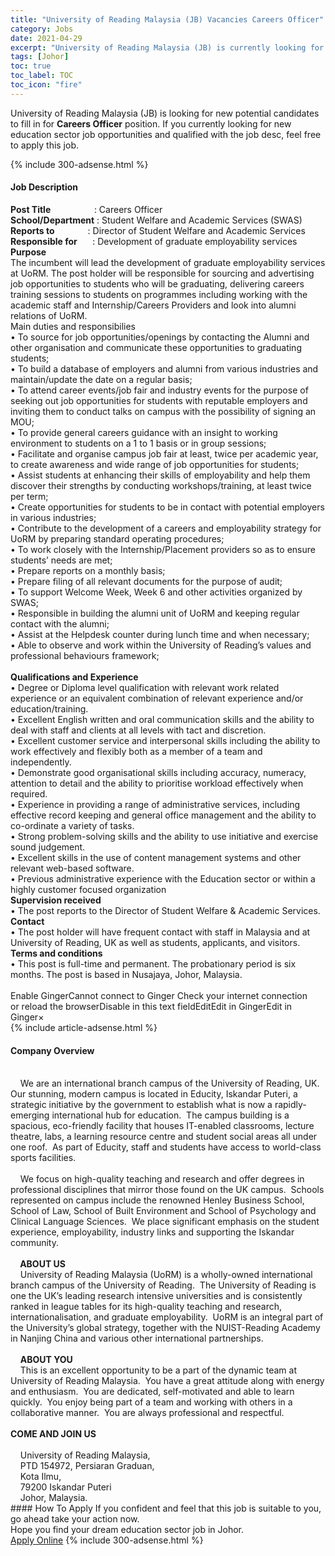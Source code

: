 ```yaml
---
title: "University of Reading Malaysia (JB) Vacancies Careers Officer" 
category: Jobs 
date: 2021-04-29 
excerpt: "University of Reading Malaysia (JB) is currently looking for suitable person to fill in the Careers Officer which positioned at Johor" 
tags: [Johor] 
toc: true 
toc_label: TOC 
toc_icon: "fire" 
--- 
```


<p>University of Reading Malaysia (JB) is looking for new potential candidates to fill in for <b>Careers Officer</b> position. If you currently looking for new education sector job opportunities and qualified with the job desc, feel free to apply this job.
</p>{% include 300-adsense.html %} 
<div><div><h4>Job Description</h4></div><div><div><span><div><div><div><strong>Post Title&#160;&#160;</strong>&#160; &#160; &#160; &#160; &#160; &#160; &#160; &#160; : Careers Officer</div><div><strong>School/Department</strong> : Student Welfare and Academic Services (SWAS)<br><b>Reports to&#160; &#160; &#160; &#160; &#160; &#160; &#160; &#160;&#160;</b>: Director of Student Welfare and Academic Services<br><strong>Responsible for&#160; &#160; &#160;</strong>&#160; : Development of graduate employability services</div><div><strong>Purpose</strong><br>The incumbent will lead the development of graduate employability services at UoRM. The post holder will be responsible for sourcing and advertising job opportunities to students who will be graduating, delivering careers training sessions to students on programmes including working with the academic staff and Internship/Careers Providers and look into alumni relations of UoRM.</div>Main duties and responsibilies<div>&#8226; To source for job opportunities/openings by contacting the Alumni and other organisation and communicate these opportunities to graduating students;<br>&#8226; To build a database of employers and alumni from various industries and maintain/update the date on a regular basis;<br>&#8226; To attend career events/job fair and industry events for the purpose of seeking out job opportunities for students with reputable employers and inviting them to conduct talks on campus with the possibility of signing an MOU;<br>&#8226; To provide general careers guidance with an insight to working environment to students on a 1 to 1 basis or in group sessions;<br>&#8226; Facilitate and organise campus job fair at least, twice per academic year, to create awareness and wide range of job opportunities for students;<br>&#8226; Assist students at enhancing their skills of employability and help them discover their strengths by conducting workshops/training, at least twice per term;<br>&#8226; Create opportunities for students to be in contact with potential employers in various industries;<br>&#8226; Contribute to the development of a careers and employability strategy for UoRM by preparing standard operating procedures;<br>&#8226; To work closely with the Internship/Placement providers so as to ensure students&#8217; needs are met;<br>&#8226; Prepare reports on a monthly basis;<br>&#8226; Prepare filing of all relevant documents for the purpose of audit;<br>&#8226; To support Welcome Week, Week 6 and other activities organized by SWAS;<br>&#8226; Responsible in building the alumni unit of UoRM and keeping regular contact with the alumni;<br>&#8226; Assist at the Helpdesk counter during lunch time and when necessary;<br>&#8226; Able to observe and work within the University of Reading&#8217;s values and professional behaviours framework;<br><br><strong>Qualifications and Experience</strong><br>&#8226; Degree or Diploma level qualification with relevant work related experience or an equivalent combination of relevant experience and/or education/training.<br>&#8226; Excellent English written and oral communication skills and the ability to deal with staff and clients at all levels with tact and discretion.<br>&#8226; Excellent customer service and interpersonal skills including the ability to work effectively and flexibly both as a member of a team and independently.<br>&#8226; Demonstrate good organisational skills including accuracy, numeracy, attention to detail and the ability to prioritise workload effectively when required.<br>&#8226; Experience in providing a range of administrative services, including effective record keeping and general office management and the ability to co-ordinate a variety of tasks.<br>&#8226; Strong problem-solving skills and the ability to use initiative and exercise sound judgement.<br>&#8226; Excellent skills in the use of content management systems and other relevant web-based software.<br>&#8226; Previous administrative experience with the Education sector or within a highly customer focused organization</div><div><strong>Supervision received</strong><br>&#8226; The post reports to the Director of Student Welfare &amp; Academic Services.</div><div><strong>Contact</strong><br>&#8226; The post holder will have frequent contact with staff in Malaysia and at University of Reading, UK as well as students, applicants, and visitors.</div><div><strong>Terms and conditions</strong><br>&#8226; This post is full-time and permanent. The probationary period is six months. The post is based in Nusajaya, Johor, Malaysia.<br>&#160;</div></div><div>Enable GingerCannot connect to Ginger Check your internet connection<br>or reload the browserDisable in this text fieldEditEdit in GingerEdit in Ginger&#215;</div></div></span></div></div></div> 
{% include article-adsense.html %} 
<div><div><h4>Company Overview</h4></div><div><div><span><div><div>
	&#160; &#160;<br>
	&#160;&#160;&#160; We are an international branch campus of the University of Reading, UK.&#160; Our stunning, modern campus is located in Educity, Iskandar Puteri, a strategic initiative by the government to establish what is now a rapidly-emerging international hub for education.&#160; The campus building is a spacious, eco-friendly facility that houses IT-enabled classrooms, lecture theatre, labs, a learning resource centre and student social areas all under one roof.&#160; As part of Educity, staff and students have access to world-class sports facilities.<br>
	&#160;&#160;&#160;<br>
	&#160;&#160;&#160; We focus on high-quality teaching and research and offer degrees in professional disciplines that mirror those found on the UK campus.&#160; Schools represented on campus include the renowned Henley Business School, School of Law, School of Built Environment and School of Psychology and Clinical Language Sciences.&#160; We place significant emphasis on the student experience, employability, industry links and supporting the Iskandar community.<br>
	&#160;&#160;&#160;<br>
	&#160;&#160;&#160;<strong> ABOUT US</strong><br>
	&#160;&#160;&#160; University of Reading Malaysia (UoRM) is a wholly-owned international branch campus of the University of Reading.&#160; The University of Reading is one the UK&#8217;s leading research intensive universities and is consistently ranked in league tables for its high-quality teaching and research, internationalisation, and graduate employability.&#160; UoRM is an integral part of the University&#8217;s global strategy, together with the NUIST-Reading Academy in Nanjing China and various other international partnerships.<br>
	&#160;&#160;&#160;<br>
	&#160;&#160;&#160; <strong>ABOUT YOU</strong><br>
	&#160;&#160;&#160; This is an excellent opportunity to be a part of the dynamic team at University of Reading Malaysia.&#160; You have a great attitude along with energy and enthusiasm.&#160; You are dedicated, self-motivated and able to learn quickly.&#160; You enjoy being part of a team and working with others in a collaborative manner.&#160; You are always professional and respectful.<br><br><strong> COME AND JOIN US</strong><br>
	&#160;&#160;&#160;&#160;<br>
	&#160;&#160;&#160; University of Reading Malaysia,<br>
	&#160;&#160;&#160; PTD 154972, Persiaran Graduan,<br>
	&#160;&#160;&#160; Kota Ilmu,<br>
	&#160;&#160;&#160; 79200 Iskandar Puteri<br>
	&#160;&#160;&#160; Johor, Malaysia.</div></div></span></div></div></div> 
#### How To Apply 
If you confident and feel that this job is suitable to you, go ahead take your action now. <br/> 
Hope you find your dream education sector job in Johor. <br/> 
<a href="https://www.jobstreet.com.my/en/job/careers-officer-4551130?jobId=jobstreet-my-job-4551130" class="btn btn--info" target="_blank" rel="nofollow noopenner">Apply Online</a> 
{% include 300-adsense.html %} 